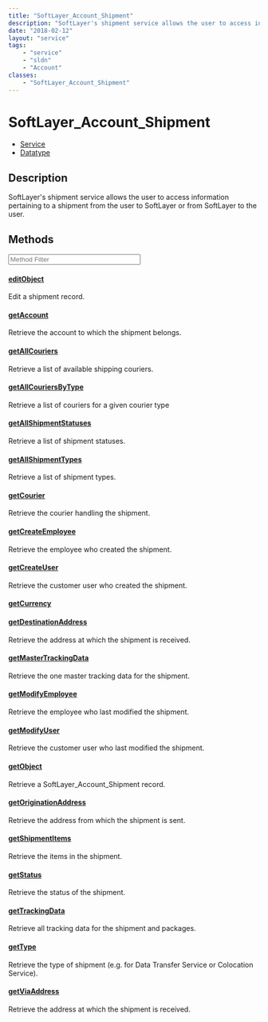 ```yaml
---
title: "SoftLayer_Account_Shipment"
description: "SoftLayer's shipment service allows the user to access information pertaining to a shipment from the user to SoftLayer o... "
date: "2018-02-12"
layout: "service"
tags:
    - "service"
    - "sldn"
    - "Account"
classes:
    - "SoftLayer_Account_Shipment"
---
```

# SoftLayer_Account_Shipment
<div id='service-datatype'>
    <ul id='sldn-reference-tabs'>
    <li id='service'> <a href='/reference/services/SoftLayer_Account_Shipment' >Service</a></li>    <li id='datatype'> <a href='/reference/datatypes/SoftLayer_Account_Shipment' >Datatype</a></li>
    </ul>
</div>

## Description
SoftLayer's shipment service allows the user to access information pertaining to a shipment from the user to SoftLayer or from SoftLayer to the user. 



        
<div id="properties" class="content service-content">

## Methods

<div class="view-filters">
    <div class="clearfix">
        <div class="search-input-box">
            <input placeholder="Method Filter" onkeyup="titleSearch(inputId='edit-combine', divId='method-div', elementClass='method-row')" 
                type="text" id="edit-combine" value="" size="30" maxlength="128" class="form-text">
        </div>
    </div>
</div>

<div id="method-div">

<div class="method-row">

#### [editObject](/reference/services/SoftLayer_Account_Shipment/editObject)
Edit a shipment record.
</div>

<div class="method-row">

#### [getAccount](/reference/services/SoftLayer_Account_Shipment/getAccount)
Retrieve the account to which the shipment belongs.
</div>

<div class="method-row">

#### [getAllCouriers](/reference/services/SoftLayer_Account_Shipment/getAllCouriers)
Retrieve a list of available shipping couriers.
</div>

<div class="method-row">

#### [getAllCouriersByType](/reference/services/SoftLayer_Account_Shipment/getAllCouriersByType)
Retrieve a list of couriers for a given courier type
</div>

<div class="method-row">

#### [getAllShipmentStatuses](/reference/services/SoftLayer_Account_Shipment/getAllShipmentStatuses)
Retrieve a list of shipment statuses.
</div>

<div class="method-row">

#### [getAllShipmentTypes](/reference/services/SoftLayer_Account_Shipment/getAllShipmentTypes)
Retrieve a list of shipment types.
</div>

<div class="method-row">

#### [getCourier](/reference/services/SoftLayer_Account_Shipment/getCourier)
Retrieve the courier handling the shipment.
</div>

<div class="method-row">

#### [getCreateEmployee](/reference/services/SoftLayer_Account_Shipment/getCreateEmployee)
Retrieve the employee who created the shipment.
</div>

<div class="method-row">

#### [getCreateUser](/reference/services/SoftLayer_Account_Shipment/getCreateUser)
Retrieve the customer user who created the shipment.
</div>

<div class="method-row">

#### [getCurrency](/reference/services/SoftLayer_Account_Shipment/getCurrency)

</div>

<div class="method-row">

#### [getDestinationAddress](/reference/services/SoftLayer_Account_Shipment/getDestinationAddress)
Retrieve the address at which the shipment is received.
</div>

<div class="method-row">

#### [getMasterTrackingData](/reference/services/SoftLayer_Account_Shipment/getMasterTrackingData)
Retrieve the one master tracking data for the shipment.
</div>

<div class="method-row">

#### [getModifyEmployee](/reference/services/SoftLayer_Account_Shipment/getModifyEmployee)
Retrieve the employee who last modified the shipment.
</div>

<div class="method-row">

#### [getModifyUser](/reference/services/SoftLayer_Account_Shipment/getModifyUser)
Retrieve the customer user who last modified the shipment.
</div>

<div class="method-row">

#### [getObject](/reference/services/SoftLayer_Account_Shipment/getObject)
Retrieve a SoftLayer_Account_Shipment record.
</div>

<div class="method-row">

#### [getOriginationAddress](/reference/services/SoftLayer_Account_Shipment/getOriginationAddress)
Retrieve the address from which the shipment is sent.
</div>

<div class="method-row">

#### [getShipmentItems](/reference/services/SoftLayer_Account_Shipment/getShipmentItems)
Retrieve the items in the shipment.
</div>

<div class="method-row">

#### [getStatus](/reference/services/SoftLayer_Account_Shipment/getStatus)
Retrieve the status of the shipment.
</div>

<div class="method-row">

#### [getTrackingData](/reference/services/SoftLayer_Account_Shipment/getTrackingData)
Retrieve all tracking data for the shipment and packages.
</div>

<div class="method-row">

#### [getType](/reference/services/SoftLayer_Account_Shipment/getType)
Retrieve the type of shipment (e.g. for Data Transfer Service or Colocation Service).
</div>

<div class="method-row">

#### [getViaAddress](/reference/services/SoftLayer_Account_Shipment/getViaAddress)
Retrieve the address at which the shipment is received.
</div>
</div>

</div>

